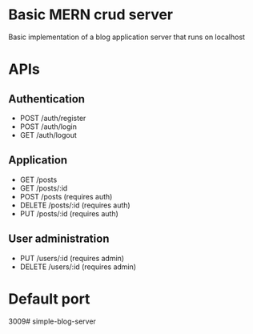 # Basic MERN crud server

Basic implementation of a blog application server that runs on localhost

# APIs
## Authentication
- POST /auth/register
- POST /auth/login
- GET /auth/logout

## Application
- GET /posts
- GET /posts/:id
- POST /posts (requires auth)
- DELETE /posts/:id (requires auth)
- PUT /posts/:id (requires auth)

## User administration
- PUT /users/:id (requires admin)
- DELETE /users/:id (requires admin)

# Default port
3009# simple-blog-server
